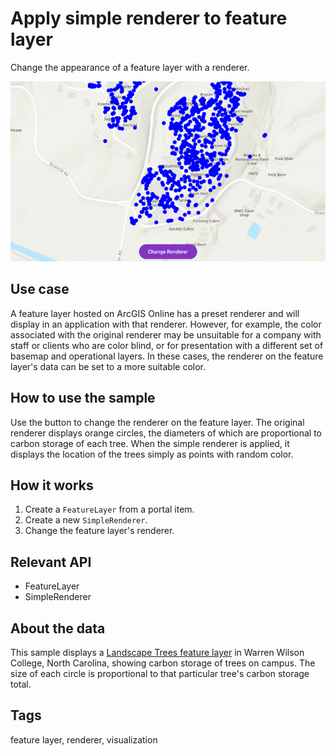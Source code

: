 # Apply simple renderer to feature layer

Change the appearance of a feature layer with a renderer.

![Image of Apply simple renderer to feature layer sample](apply-simple-renderer-to-feature-layer.png)

## Use case

A feature layer hosted on ArcGIS Online has a preset renderer and will display in an application with that renderer. However, for example, the color associated with the original renderer may be unsuitable for a company with staff or clients who are color blind, or for presentation with a different set of basemap and operational layers. In these cases, the renderer on the feature layer's data can be set to a more suitable color.

## How to use the sample

Use the button to change the renderer on the feature layer. The original renderer displays orange circles, the diameters of which are proportional to carbon storage of each tree. When the simple renderer is applied, it displays the location of the trees simply as points with random color.

## How it works

1. Create a `FeatureLayer` from a portal item.
2. Create a new `SimpleRenderer`.
3. Change the feature layer's renderer.

## Relevant API

* FeatureLayer
* SimpleRenderer

## About the data

This sample displays a [Landscape Trees feature layer](https://arcgis.com/home/item.html?id=6d41340931544829acc8f68c27e69dec) in Warren Wilson College, North Carolina, showing carbon storage of trees on campus. The size of each circle is proportional to that particular tree's carbon storage total.

## Tags

feature layer, renderer, visualization

